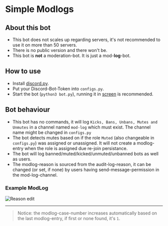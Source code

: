 # Simple Modlogs
## About this bot
- This bot does not scales up regarding servers, it's not recommended to use it on more than 50 servers.
- There is no public version and there won't be.
- This bot is **not** a moderation-bot. It is just a mod-**log**-bot.
## How to use
- Install [discord.py](https://github.com/rapptz/discord.py).
- Put your Discord-Bot-Token into `configs.py`.
- Start the bot (`python3 bot.py`), running it in [screen](https://linux.die.net/man/1/screen) is recommended.
## Bot behaviour
- This bot has no commands, it will log `Kicks, Bans, Unbans, Mutes and Unmutes` in a channel named `mod-log` which must exist. The channel name might be changed in `configs.py`
- The bot detects mutes based on if the role `Muted` (also changeable in `configs.py`) was assigned or unassigned. It will not create a modlog-entry when the role is assigned due re-join persistance.
- The bot will log banned/muted/kicked/unmuted/unbanned bots as well as users.
- The modlog-reason is sourced from the audit-log-reason, it can be changed (or set, if none) by users having send-message-permission in the mod-log-channel.
### Example ModLog
![Reason edit](https://i.imgur.com/mNOuJbW.png)

_____________
> Notice: the modlog-case-number increases automatically based on the last modlog-entry, if first or none found, it's `1`.

